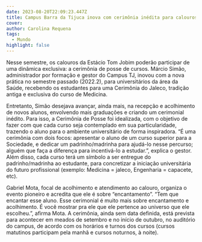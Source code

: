 ```yaml
---
date: 2023-08-20T22:09:23.447Z
title: Campus Barra da Tijuca inova com cerimônia inédita para calouros
cover: 
author: Carolina Requena
tags:
  - Mundo
highlight: false
---
```

Nesse semestre, os calouros da Estácio Tom Jobim poderão participar de uma dinâmica exclusiva: a cerimônia de posse de cursos. Márcio Simão, administrador por formação e gestor do Campus TJ, inovou com a nova prática no semestre passado (2022.2), para universitários da área da Saúde, recebendo os estudantes para uma Cerimônia do Jaleco, tradição antiga e exclusiva do curso de Medicina.

Entretanto, Simão desejava avançar, ainda mais, na recepção e acolhimento de novos alunos, envolvendo mais graduações e criando um cerimonial inédito. Para isso, a Cerimônia de Posse foi idealizada, com o objetivo de fazer com que cada curso seja contemplado em sua particularidade, trazendo o aluno para o ambiente universitário de forma inspiradora. “É uma cerimônia com dois focos: apresentar o aluno de um curso superior para a Sociedade, e dedicar um padrinho/madrinha para ajudá-lo nesse percurso; alguém que faça a diferença para incentivá-lo a estudar.”, explica o gestor. Além disso, cada curso terá um símbolo a ser entregue do padrinho/madrinha ao estudante, para concretizar a iniciação universitária do futuro profissional (exemplo: Medicina = jaleco, Engenharia = capacete, etc).

Gabriel Mota, focal de acolhimento e atendimento ao calouro, organiza o evento pioneiro e acredita que ele é sobre “encantamento”. “Tem que encantar esse aluno. Esse cerimonial é muito mais sobre encantamento e acolhimento. É você mostrar pra ele que ele pertence ao universo que ele escolheu.”, afirma Mota. A cerimônia, ainda sem data definida, está prevista para acontecer em meados de setembro e no início de outubro, no auditório do campus, de acordo com os horários e turnos dos cursos (cursos matutinos participam pela manhã e cursos noturnos, à noite).